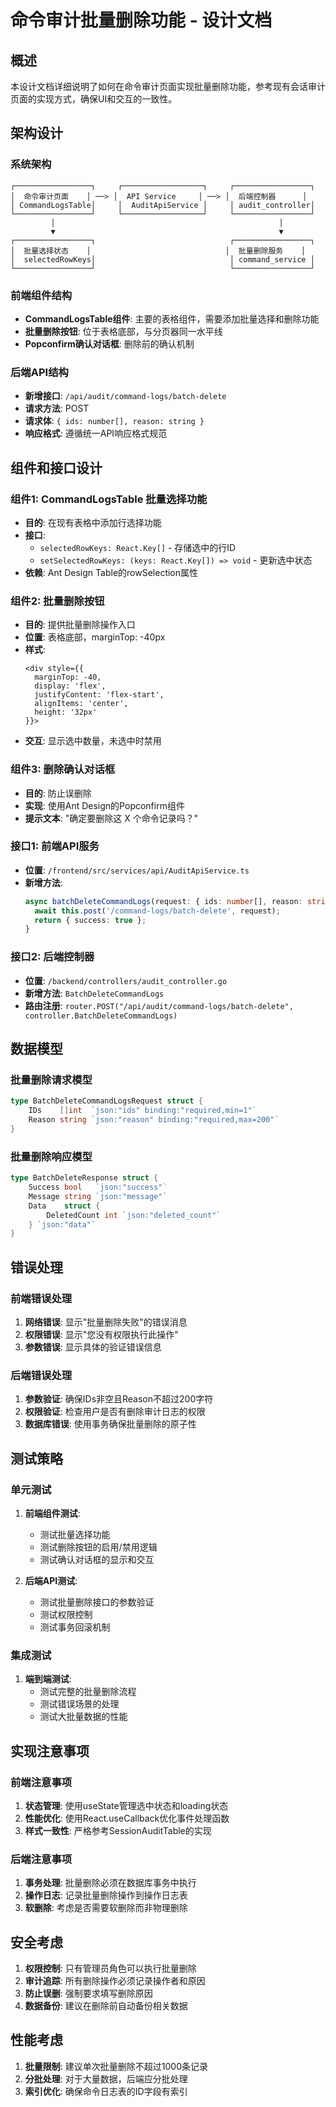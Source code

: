 # 命令审计批量删除功能 - 设计文档

## 概述
本设计文档详细说明了如何在命令审计页面实现批量删除功能，参考现有会话审计页面的实现方式，确保UI和交互的一致性。

## 架构设计

### 系统架构
```
┌─────────────────┐     ┌──────────────────┐     ┌─────────────────┐
│  命令审计页面    │ ──> │  API Service     │ ──> │  后端控制器      │
│ CommandLogsTable│     │  AuditApiService │     │ audit_controller│
└─────────────────┘     └──────────────────┘     └─────────────────┘
         │                                                  │
         ▼                                                  ▼
┌─────────────────┐                              ┌─────────────────┐
│  批量选择状态    │                              │  批量删除服务    │
│  selectedRowKeys│                              │ command_service │
└─────────────────┘                              └─────────────────┘
```

### 前端组件结构
- **CommandLogsTable组件**: 主要的表格组件，需要添加批量选择和删除功能
- **批量删除按钮**: 位于表格底部，与分页器同一水平线
- **Popconfirm确认对话框**: 删除前的确认机制

### 后端API结构
- **新增接口**: `/api/audit/command-logs/batch-delete`
- **请求方法**: POST
- **请求体**: `{ ids: number[], reason: string }`
- **响应格式**: 遵循统一API响应格式规范

## 组件和接口设计

### 组件1: CommandLogsTable 批量选择功能
- **目的**: 在现有表格中添加行选择功能
- **接口**: 
  - `selectedRowKeys: React.Key[]` - 存储选中的行ID
  - `setSelectedRowKeys: (keys: React.Key[]) => void` - 更新选中状态
- **依赖**: Ant Design Table的rowSelection属性

### 组件2: 批量删除按钮
- **目的**: 提供批量删除操作入口
- **位置**: 表格底部，marginTop: -40px
- **样式**: 
  ```tsx
  <div style={{ 
    marginTop: -40, 
    display: 'flex', 
    justifyContent: 'flex-start',
    alignItems: 'center',
    height: '32px'
  }}>
  ```
- **交互**: 显示选中数量，未选中时禁用

### 组件3: 删除确认对话框
- **目的**: 防止误删除
- **实现**: 使用Ant Design的Popconfirm组件
- **提示文本**: "确定要删除这 X 个命令记录吗？"

### 接口1: 前端API服务
- **位置**: `/frontend/src/services/api/AuditApiService.ts`
- **新增方法**:
  ```typescript
  async batchDeleteCommandLogs(request: { ids: number[], reason: string }): Promise<{ success: boolean }> {
    await this.post('/command-logs/batch-delete', request);
    return { success: true };
  }
  ```

### 接口2: 后端控制器
- **位置**: `/backend/controllers/audit_controller.go`
- **新增方法**: `BatchDeleteCommandLogs`
- **路由注册**: `router.POST("/api/audit/command-logs/batch-delete", controller.BatchDeleteCommandLogs)`

## 数据模型

### 批量删除请求模型
```go
type BatchDeleteCommandLogsRequest struct {
    IDs    []int  `json:"ids" binding:"required,min=1"`
    Reason string `json:"reason" binding:"required,max=200"`
}
```

### 批量删除响应模型
```go
type BatchDeleteResponse struct {
    Success bool   `json:"success"`
    Message string `json:"message"`
    Data    struct {
        DeletedCount int `json:"deleted_count"`
    } `json:"data"`
}
```

## 错误处理

### 前端错误处理
1. **网络错误**: 显示"批量删除失败"的错误消息
2. **权限错误**: 显示"您没有权限执行此操作"
3. **参数错误**: 显示具体的验证错误信息

### 后端错误处理
1. **参数验证**: 确保IDs非空且Reason不超过200字符
2. **权限验证**: 检查用户是否有删除审计日志的权限
3. **数据库错误**: 使用事务确保批量删除的原子性

## 测试策略

### 单元测试
1. **前端组件测试**:
   - 测试批量选择功能
   - 测试删除按钮的启用/禁用逻辑
   - 测试确认对话框的显示和交互

2. **后端API测试**:
   - 测试批量删除接口的参数验证
   - 测试权限控制
   - 测试事务回滚机制

### 集成测试
1. **端到端测试**:
   - 测试完整的批量删除流程
   - 测试错误场景的处理
   - 测试大批量数据的性能

## 实现注意事项

### 前端注意事项
1. **状态管理**: 使用useState管理选中状态和loading状态
2. **性能优化**: 使用React.useCallback优化事件处理函数
3. **样式一致性**: 严格参考SessionAuditTable的实现

### 后端注意事项
1. **事务处理**: 批量删除必须在数据库事务中执行
2. **操作日志**: 记录批量删除操作到操作日志表
3. **软删除**: 考虑是否需要软删除而非物理删除

## 安全考虑
1. **权限控制**: 只有管理员角色可以执行批量删除
2. **审计追踪**: 所有删除操作必须记录操作者和原因
3. **防止误删**: 强制要求填写删除原因
4. **数据备份**: 建议在删除前自动备份相关数据

## 性能考虑
1. **批量限制**: 建议单次批量删除不超过1000条记录
2. **分批处理**: 对于大量数据，后端应分批处理
3. **索引优化**: 确保命令日志表的ID字段有索引